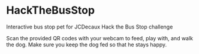 # HackTheBusStop
Interactive bus stop pet for JCDecaux Hack the Bus Stop challenge

Scan the provided QR codes with your webcam to feed, play with, and walk the dog.
Make sure you keep the dog fed so that he stays happy.
